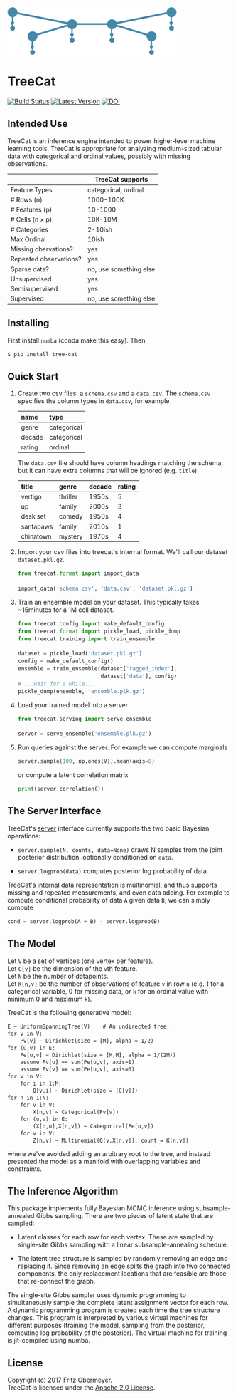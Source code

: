 ![A Bayesian latent tree model](doc/cartoon.png)

# TreeCat

[![Build Status](https://travis-ci.org/posterior/treecat.svg?branch=master)](https://travis-ci.org/posterior/treecat)
[![Latest Version](https://badge.fury.io/py/tree-cat.svg)](https://pypi.python.org/pypi/tree-cat)
[![DOI](https://zenodo.org/badge/93913649.svg)](https://zenodo.org/badge/latestdoi/93913649)

## Intended Use

TreeCat is an inference engine intended to power higher-level machine learning tools.
TreeCat is appropriate for analyzing medium-sized tabular data with
categorical and ordinal values, possibly with missing observations.

|                        | TreeCat supports       |
| ---------------------- | ---------------------- |
| Feature Types          | categorical, ordinal   |
| # Rows (n)             | 1000-100K              |
| # Features (p)         | 10-1000                |
| # Cells (n &times; p)  | 10K-10M                |
| # Categories           | 2-10ish                |
| Max Ordinal            | 10ish                  |
| Missing obervations?   | yes                    |
| Repeated observations? | yes                    |
| Sparse data?           | no, use something else |
| Unsupervised           | yes                    |
| Semisupervised         | yes                    |
| Supervised             | no, use something else |

## Installing

First install `numba` (conda make this easy). Then

```sh
$ pip install tree-cat
```

## Quick Start

1.  Create two csv files: a `schema.csv` and a `data.csv`.
    The `schema.csv` specifies the column types in `data.csv`, for example
    
    | name   | type        |
    | ------ | ----------- |
    | genre  | categorical |
    | decade | categorical |
    | rating | ordinal     |
    
    The `data.csv` file should have column headings matching the schema,
    but it can have extra columns that will be ignored (e.g. `title`).
    
    | title     | genre    | decade | rating |
    | --------- | -------- | ------ | ------ |
    | vertigo   | thriller | 1950s  | 5      |
    | up        | family   | 2000s  | 3      |
    | desk set  | comedy   | 1950s  | 4      |
    | santapaws | family   | 2010s  | 1      |
    | chinatown | mystery  | 1970s  | 4      |

2.  Import your csv files into treecat's internal format. We'll call our dataset `dataset.pkl.gz`.

    ```python
    from treecat.format import import_data

    import_data('schema.csv', 'data.csv', 'dataset.pkl.gz')
    ```

3.  Train an ensemble model on your dataset.
    This typically takes ~15minutes for a 1M cell dataset.

    ```python
    from treecat.config import make_default_config
    from treecat.format import pickle_load, pickle_dump
    from treecat.training import train_ensemble

    dataset = pickle_load('dataset.pkl.gz')
    config = make_default_config()
    ensemble = train_ensemble(dataset['ragged_index'],
                              dataset['data'], config)
    # ...wait for a while...
    pickle_dump(ensemble, 'ensemble.plk.gz')
    ```

4.  Load your trained model into a server

    ```python
    from treecat.serving import serve_ensemble

    server = serve_ensemble('ensemble.plk.gz')
    ```

5.  Run queries against the server.
    For example we can compute marginals
    ```python
    server.sample(100, np.ones(V)).mean(axis=0)
    ```
    or compute a latent correlation matrix
    ```python
    print(server.correlation())
    ```
    
## The Server Interface

TreeCat's
[server](https://github.com/fritzo/treecat/blob/master/treecat/serving.py)
interface currently supports the two basic Bayesian operations:

- `server.sample(N, counts, data=None)`
  draws N samples from the joint posterior distribution, optionally conditioned on `data`.
  
- `server.logprob(data)` computes posterior log probability of data.

TreeCat's internal data representation is multinomial, and thus supports missing and repeated measurements, and even data adding. For example to compute conditional probability of data `A` given data `B`, we can simply compute

```py
cond = server.logprob(A + B) - server.logprob(B)
```

## The Model

Let `V` be a set of vertices (one vertex per feature).<br />
Let `C[v]` be the dimension of the `v`th feature.<br />
Let `N` be the number of datapoints.<br />
Let `K[n,v]` be the number of observations of feature `v` in row `n`
(e.g. 1 for a categorical variable, 0 for missing data, or
`k` for an ordinal value with minimum 0 and maximum `k`).

TreeCat is the following generative model:
```bugs
E ~ UniformSpanningTree(V)    # An undirected tree.
for v in V:
    Pv[v] ~ Dirichlet(size = [M], alpha = 1/2)
for (u,v) in E:
    Pe[u,v] ~ Dirichlet(size = [M,M], alpha = 1/(2M))
    assume Pv[u] == sum(Pe[u,v], axis=1)
    assume Pv[v] == sum(Pe[u,v], axis=0)
for v in V:
    for i in 1:M:
        Q[v,i] ~ Dirichlet(size = [C[v]])
for n in 1:N:
    for v in V:
        X[n,v] ~ Categorical(Pv[v])
    for (u,v) in E:
        (X[n,u],X[n,v]) ~ Categorical(Pe[u,v])
    for v in V:
        Z[n,v] ~ Multinomial(Q[v,X[n,v]], count = K[n,v])
```
where we've avoided adding an arbitrary root to the tree, and instead presented
the model as a manifold with overlapping variables and constraints.

## The Inference Algorithm

This package implements fully Bayesian MCMC inference using subsample-annealed
Gibbs sampling. There are two pieces of latent state that are sampled:

- Latent classes for each row for each vertex.
  These are sampled by single-site Gibbs sampling with a linear
  subsample-annealing schedule.

- The latent tree structure is sampled by randomly removing an edge
  and replacing it. Since removing an edge splits the graph into two
  connected components, the only replacement locations that are feasible
  are those that re-connect the graph.

The single-site Gibbs sampler uses dynamic programming to simultaneously sample
the complete latent assignment vector for each row. A dynamic programming
program is created each time the tree structure changes. This program is
interpreted by various virtual machines for different purposes (training the
model, sampling from the posterior, computing log probability of the posterior).
The virtual machine for training is jit-compiled using numba.

## License

Copyright (c) 2017 Fritz Obermeyer. <br />
TreeCat is licensed under the [Apache 2.0 License](/LICENSE).
